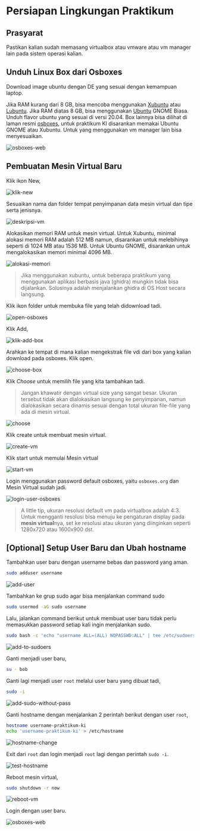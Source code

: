 # Persiapan Lingkungan Praktikum

## Prasyarat

Pastikan kalian sudah memasang virtualbox atau vmware atau vm manager lain pada sistem operasi kalian.

## Unduh Linux Box dari Osboxes

Download image ubuntu dengan DE yang sesuai dengan kemampuan laptop.

Jika RAM kurang dari 8 GB, bisa mencoba menggunakan [Xubuntu](https://www.osboxes.org/xubuntu/) atau [Lubuntu](https://www.osboxes.org/lubuntu/). Jika RAM diatas 8 GB, bisa menggunakan [Ubuntu](https://www.osboxes.org/ubuntu/) GNOME Biasa. Unduh flavor ubuntu yang sesuai di versi 20.04. Box lainnya bisa dilihat di laman resmi [osboxes](https://www.osboxes.org/virtualbox-images/), untuk praktikum KI disarankan memakai Ubuntu GNOME atau Xubuntu. Untuk yang menggunakan vm manager lain bisa menyesuaikan.

![osboxes-web](images/000_01.png)

## Pembuatan Mesin Virtual Baru

Klik ikon New,

![klik-new](images/000_02.png)

Sesuaikan nama dan folder tempat penyimpanan data mesin virtual dan tipe serta jenisnya.

![deskripsi-vm](images/000_03.png)

Alokasikan memori RAM untuk mesin virtual. Untuk Xubuntu, minimal alokasi memori RAM adalah 512 MB namun, disarankan untuk melebihinya seperti di 1024 MB atau 1536 MB. Untuk Ubuntu GNOME, disarankan untuk mengalokasikan memori minimal 4096 MB.

![alokasi-memori](images/000_04.png)

> Jika menggunakan xubuntu, untuk beberapa praktikum yang menggunakan aplikasi berbasis java (ghidra) mungkin tidak bisa dijalankan. Solusinya adalah menjalankan ghidra di OS Host secara langsung.

Klik ikon folder untuk membuka file yang telah didownload tadi.

![open-osboxes](images/000_05.png)

Klik Add,

![klik-add-box](images/000_06.png)

Arahkan ke tempat di mana kalian mengekstrak file vdi dari box yang kalian download pada osboxes. Klik open.

![choose-box](images/000_07.png)

Klik *Choose* untuk memilih file yang kita tambahkan tadi.

> Jangan khawatir dengan virtual size yang sangat besar. Ukuran tersebut tidak akan dialokasikan langsung ke penyimpanan, namun dialokasikan secara dinamis sesuai dengan total ukuran file-file yang ada di mesin virtual.

![choose](images/000_08.png)

Klik create untuk membuat mesin virtual.

![create-vm](images/000_09.png)

Klik start untuk memulai Mesin virtual

![start-vm](images/000_10.png)

Login menggunakan password default osboxes, yaitu `osboxes.org` dan Mesin Virtual sudah jadi.

![login-user-osboxes](images/000_11.png)

> A little tip, ukuran resolusi default vm pada virtualbox adalah 4:3. Untuk mengganti resolusi bisa menuju ke pengaturan display pada **mesin virtual**nya, set ke resolusi atau ukuran yang diinginkan seperti 1280x720 atau 1600x900 dst.

## [Optional] Setup User Baru dan Ubah hostname

Tambahkan user baru dengan username bebas dan password yang aman.

```bash
sudo adduser username
```

![add-user](images/000_18.png)

Tambahkan ke grup sudo agar bisa menjalankan command sudo

```bash
sudo usermod -aG sudo username
```

Lalu, jalankan command berikut untuk membuat user baru tidak perlu memasukkan password setiap kali ingin menjalankan sudo.

```bash
sudo bash -c 'echo "username ALL=(ALL) NOPASSWD:ALL" | tee /etc/sudoers.d/username'
```

![add-to-sudoers](images/000_19.png)

Ganti menjadi user baru,

```bash
su - bob
```

Ganti lagi menjadi user `root` melalui user baru yang dibuat tadi,

```bash
sudo -i
```

![add-sudo-without-pass](images/000_20.png)

Ganti hostname dengan menjalankan 2 perintah berikut dengan user `root`,

```bash
hostname username-praktikum-ki
echo 'username-praktikum-ki' > /etc/hostname
```

![hostname-change](images/000_21.png)

Exit dari `root` dan login menjadi `root` lagi dengan perintah `sudo -i`.

![test-hostname](images/000_22.png)

Reboot mesin virtual,

```bash
sudo shutdown -r now
```

![reboot-vm](images/000_23.png)

Login dengan user baru.

![osboxes-web](images/000_24.png)
